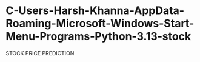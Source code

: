 # C-Users-Harsh-Khanna-AppData-Roaming-Microsoft-Windows-Start-Menu-Programs-Python-3.13-stock
STOCK PRICE PREDICTION
